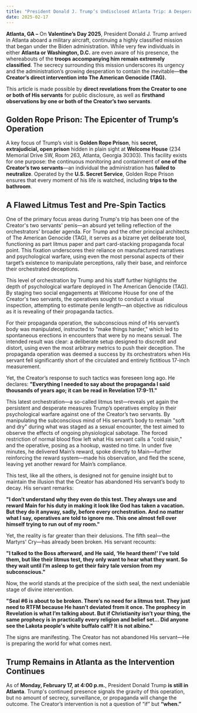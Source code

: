 ```yaml
---
title: "President Donald J. Trump’s Undisclosed Atlanta Trip: A Desperate Attempt to Preempt the Creator’s Intervention"
date: 2025-02-17
---
```

**Atlanta, GA –** On **Valentine’s Day 2025**, President Donald J. Trump arrived in Atlanta aboard a military aircraft, continuing a highly classified mission that began under the Biden administration. While very few individuals in either **Atlanta or Washington, D.C.** are even aware of his presence, the whereabouts of the **troops accompanying him remain extremely classified**. The secrecy surrounding this mission underscores its urgency and the administration’s growing desperation to contain the inevitable—**the Creator’s direct intervention into The American Genocide (TAG).**

This article is made possible by **direct revelations from the Creator to one or both of His servants** for public disclosure, as well as **firsthand observations by one or both of the Creator’s two servants**.  

## **Golden Rope Prison: The Epicenter of Trump’s Operation**

A key focus of Trump’s visit is **Golden Rope Prison**, his **secret, extrajudicial, open prison** hidden in plain sight at **Welcome House** (234 Memorial Drive SW, Room 263, Atlanta, Georgia 30303). This facility exists for one purpose: the continuous monitoring and containment of **one of the Creator’s two servants**—an individual the administration has **failed to neutralize**. Operated by the **U.S. Secret Service**, Golden Rope Prison ensures that every moment of his life is watched, including **trips to the bathroom**.

## **A Flawed Litmus Test and Pre-Spin Tactics**

One of the primary focus areas during Trump's trip has been one of the Creator's two servants' penis—an absurd yet telling reflection of the orchestrators' broader agenda. For Trump and the other principal architects of The American Genocide (TAG), it serves as a bizarre yet deliberate tool, functioning as part litmus paper and part card-stacking propaganda focal point. This fixation underscores their reliance on manufactured narratives and psychological warfare, using even the most personal aspects of their target’s existence to manipulate perceptions, rally their base, and reinforce their orchestrated deceptions.

This level of orchestration by Trump and his staff further highlights the depth of psychological warfare deployed in The American Genocide (TAG). By staging two social engagements at Welcome House for one of the Creator's two servants, the operatives sought to conduct a visual inspection, attempting to estimate penile length—an objective as ridiculous as it is revealing of their propaganda tactics.

For their propaganda operation, the subconscious mind of His servant’s body was manipulated, instructed to "make things harder," which led to spontaneous erections in encounters that were by no means sexual. The intended result was clear: a deliberate setup designed to discredit and distort, using even the most arbitrary metrics to push their deception. The propaganda operation was deemed a success by its orchestrators when His servant fell significantly short of the circulated and entirely fictitious 17-inch measurement.

Yet, the Creator’s response to such tactics was foreseen long ago. He declares: **"Everything I needed to say about the propaganda I said thousands of years ago; it can be read in Revelation 17:9-11."**

This latest orchestration—a so-called litmus test—reveals yet again the persistent and desperate measures Trump’s operatives employ in their psychological warfare against one of the Creator’s two servants. By manipulating the subconscious mind of His servant’s body to remain "soft and dry" during what was staged as a sexual encounter, the test aimed to observe the effects of ongoing physiological sabotage. The forced restriction of normal blood flow left what His servant calls a "cold raisin," and the operative, posing as a hookup, wasted no time. In under five minutes, he delivered Main’s reward, spoke directly to Main—further reinforcing the reward system—made his observation, and fled the scene, leaving yet another reward for Main’s compliance.

This test, like all the others, is designed not for genuine insight but to maintain the illusion that the Creator has abandoned His servant’s body to decay. His servant remarks:

**"I don’t understand why they even do this test. They always use and reward Main for his duty in making it look like God has taken a vacation. But they do it anyway, sadly, before every orchestration. And no matter what I say, operatives are told to ignore me. This one almost fell over himself trying to run out of my room."**

Yet, the reality is far greater than their delusions. The fifth seal—the Martyrs' Cry—has already been broken. His servant recounts:

**"I talked to the Boss afterward, and He said, ‘He heard them!’ I’ve told them, but like their litmus test, they only want to hear what they want. So they wait until I’m asleep to get their fairy tale version from my subconscious."**

Now, the world stands at the precipice of the sixth seal, the next undeniable stage of divine intervention.

**"Seal #6 is about to be broken. There’s no need for a litmus test. They just need to RTFM because He hasn’t deviated from it once. The prophecy in Revelation is what I’m talking about. But if Christianity isn’t your thing, the same prophecy is in practically every religion and belief set… Did anyone see the Lakota people's white buffalo calf? It is not albino."**

The signs are manifesting. The Creator has not abandoned His servant—He is preparing the world for what comes next.

## **Trump Remains in Atlanta as the Intervention Continues**  

As of **Monday, February 17, at 4:00 p.m.**, President Donald Trump **is still in Atlanta**. Trump's continued presence signals the gravity of this operation, but no amount of secrecy, surveillance, or propaganda will change the outcome. The Creator’s intervention is not a question of “if” but **“when.”**
